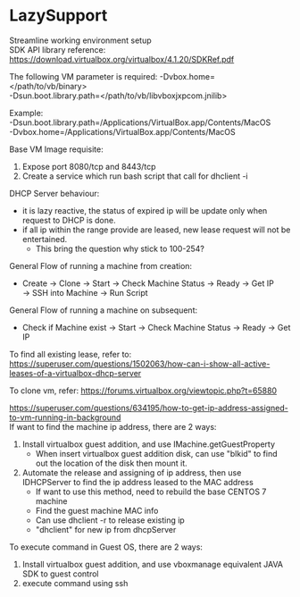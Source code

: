 # LazySupport
Streamline working environment setup <br/>
SDK API library reference:
https://download.virtualbox.org/virtualbox/4.1.20/SDKRef.pdf

The following VM parameter is required:
-Dvbox.home=</path/to/vb/binary> <br/>
-Dsun.boot.library.path=</path/to/vb/libvboxjxpcom.jnilib>

Example: <br/>
-Dsun.boot.library.path=/Applications/VirtualBox.app/Contents/MacOS <br/>
-Dvbox.home=/Applications/VirtualBox.app/Contents/MacOS

Base VM Image requisite:
1. Expose port 8080/tcp and 8443/tcp
2. Create a service which run bash script that call for dhclient -i <network-interface>

DHCP Server behaviour:
- it is lazy reactive, the status of expired ip will be update only when request to DHCP is done.
- if all ip within the range provide are leased, new lease request will not be entertained.
  - This bring the question why stick to 100-254?

General Flow of running a machine from creation:
- Create -> Clone -> Start -> Check Machine Status -> Ready -> Get IP <br/>
-> SSH into Machine -> Run Script

General Flow of running a machine on subsequent:
- Check if Machine exist -> Start -> Check Machine Status -> Ready -> Get IP 

To find all existing lease, refer to: https://superuser.com/questions/1502063/how-can-i-show-all-active-leases-of-a-virtualbox-dhcp-server

To clone vm, refer: https://forums.virtualbox.org/viewtopic.php?t=65880

https://superuser.com/questions/634195/how-to-get-ip-address-assigned-to-vm-running-in-background <br/>
If want to find the machine ip address, there are 2 ways:
1. Install virtualbox guest addition, and use IMachine.getGuestProperty
    - When insert virtualbox guest addition disk, can use "blkid" to find out the location of the disk then mount it.
2. Automate the release and assigning of ip address, then use IDHCPServer to find the ip address leased to the MAC address
    - If want to use this method, need to rebuild the base CENTOS 7 machine
    - Find the guest machine MAC info
    - Can use dhclient -r to release existing ip
    - "dhclient" for new ip from dhcpServer

To execute command in Guest OS, there are 2 ways:
1. Install virtualbox guest addition, and use vboxmanage equivalent JAVA SDK to guest control
2. execute command using ssh

